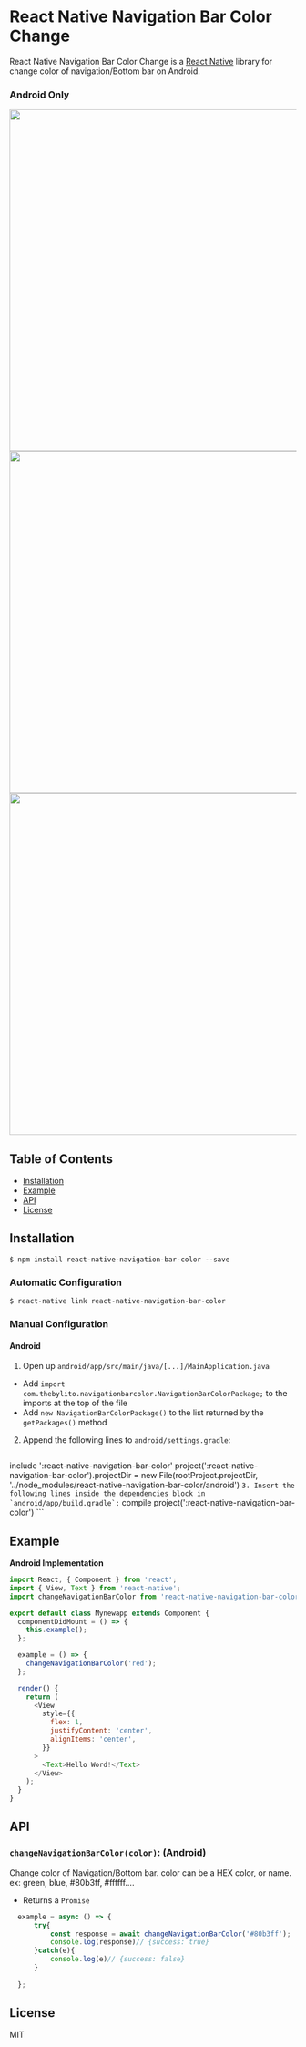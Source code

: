 # React Native Navigation Bar Color Change

React Native Navigation Bar Color Change is a [React Native](http://facebook.github.io/react-native/) library for change color of navigation/Bottom bar on Android.

### Android Only

<div>
<img src="https://github.com/thebylito/react-native-navigation-bar-color/raw/master/screenshots/screenShot1.jpg" height="600">
<img src="https://github.com/thebylito/react-native-navigation-bar-color/raw/master/screenshots/screenShot2.jpg" height="600">
<img src="https://github.com/thebylito/react-native-navigation-bar-color/raw/master/screenshots/screenShot3.jpg" height="600">
</div>

## Table of Contents

- [Installation](#installation)
- [Example](#example)
- [API](#api)
- [License](#license)

## Installation

`$ npm install react-native-navigation-bar-color --save`

### Automatic Configuration

`$ react-native link react-native-navigation-bar-color`

### Manual Configuration

#### Android

1. Open up `android/app/src/main/java/[...]/MainApplication.java`
  - Add `import com.thebylito.navigationbarcolor.NavigationBarColorPackage;` to the imports at the top of the file
  - Add `new NavigationBarColorPackage()` to the list returned by the `getPackages()` method
2. Append the following lines to `android/settings.gradle`:
  	```
include ':react-native-navigation-bar-color'
project(':react-native-navigation-bar-color').projectDir = new File(rootProject.projectDir, '../node_modules/react-native-navigation-bar-color/android')
  	```
3. Insert the following lines inside the dependencies block in `android/app/build.gradle`:
  	```
    compile project(':react-native-navigation-bar-color')
  	```

## Example

**Android Implementation**
```javascript
import React, { Component } from 'react';
import { View, Text } from 'react-native';
import changeNavigationBarColor from 'react-native-navigation-bar-color';

export default class Mynewapp extends Component {
  componentDidMount = () => {
    this.example();
  };

  example = () => {
    changeNavigationBarColor('red');
  };

  render() {
    return (
      <View
        style={{
          flex: 1,
          justifyContent: 'center',
          alignItems: 'center',
        }}
      >
        <Text>Hello Word!</Text>
      </View>
    );
  }
}
```

## API

### `changeNavigationBarColor(color)`: (Android)
Change color of Navigation/Bottom bar.
color can be a HEX color, or name.
ex: green, blue, #80b3ff, #ffffff....

- Returns a `Promise`

```javascript
  example = async () => {
      try{
          const response = await changeNavigationBarColor('#80b3ff');
          console.log(response)// {success: true}
      }catch(e){
          console.log(e)// {success: false}
      }
    
  };
```

## License

MIT
